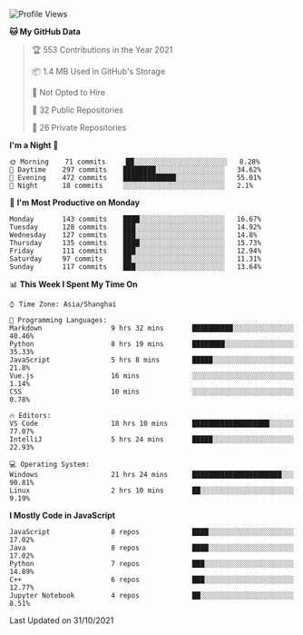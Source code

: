 <!--START_SECTION:waka-->
![Profile Views](http://img.shields.io/badge/Profile%20Views-2-blue)

**🐱 My GitHub Data** 

> 🏆 553 Contributions in the Year 2021
 > 
> 📦 1.4 MB Used in GitHub's Storage 
 > 
> 🚫 Not Opted to Hire
 > 
> 📜 32 Public Repositories 
 > 
> 🔑 26 Private Repositories  
 > 
**I'm a Night 🦉** 

```text
🌞 Morning    71 commits     ██░░░░░░░░░░░░░░░░░░░░░░░   8.28% 
🌆 Daytime    297 commits    ████████░░░░░░░░░░░░░░░░░   34.62% 
🌃 Evening    472 commits    █████████████░░░░░░░░░░░░   55.01% 
🌙 Night      18 commits     ░░░░░░░░░░░░░░░░░░░░░░░░░   2.1%

```
📅 **I'm Most Productive on Monday** 

```text
Monday       143 commits    ████░░░░░░░░░░░░░░░░░░░░░   16.67% 
Tuesday      128 commits    ███░░░░░░░░░░░░░░░░░░░░░░   14.92% 
Wednesday    127 commits    ███░░░░░░░░░░░░░░░░░░░░░░   14.8% 
Thursday     135 commits    ████░░░░░░░░░░░░░░░░░░░░░   15.73% 
Friday       111 commits    ███░░░░░░░░░░░░░░░░░░░░░░   12.94% 
Saturday     97 commits     ██░░░░░░░░░░░░░░░░░░░░░░░   11.31% 
Sunday       117 commits    ███░░░░░░░░░░░░░░░░░░░░░░   13.64%

```


📊 **This Week I Spent My Time On** 

```text
⌚︎ Time Zone: Asia/Shanghai

💬 Programming Languages: 
Markdown                 9 hrs 32 mins       ██████████░░░░░░░░░░░░░░░   40.46% 
Python                   8 hrs 19 mins       ████████░░░░░░░░░░░░░░░░░   35.33% 
JavaScript               5 hrs 8 mins        █████░░░░░░░░░░░░░░░░░░░░   21.8% 
Vue.js                   16 mins             ░░░░░░░░░░░░░░░░░░░░░░░░░   1.14% 
CSS                      10 mins             ░░░░░░░░░░░░░░░░░░░░░░░░░   0.78%

🔥 Editors: 
VS Code                  18 hrs 10 mins      ███████████████████░░░░░░   77.07% 
IntelliJ                 5 hrs 24 mins       █████░░░░░░░░░░░░░░░░░░░░   22.93%

💻 Operating System: 
Windows                  21 hrs 24 mins      ██████████████████████░░░   90.81% 
Linux                    2 hrs 10 mins       ██░░░░░░░░░░░░░░░░░░░░░░░   9.19%

```

**I Mostly Code in JavaScript** 

```text
JavaScript               8 repos             ████░░░░░░░░░░░░░░░░░░░░░   17.02% 
Java                     8 repos             ████░░░░░░░░░░░░░░░░░░░░░   17.02% 
Python                   7 repos             ███░░░░░░░░░░░░░░░░░░░░░░   14.89% 
C++                      6 repos             ███░░░░░░░░░░░░░░░░░░░░░░   12.77% 
Jupyter Notebook         4 repos             ██░░░░░░░░░░░░░░░░░░░░░░░   8.51%

```



 Last Updated on 31/10/2021
<!--END_SECTION:waka-->　　
